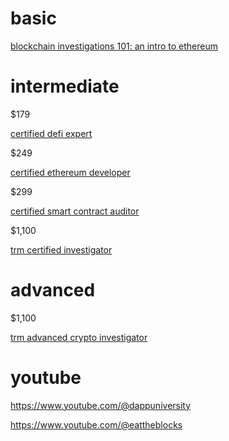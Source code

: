 # basic

[blockchain investigations 101: an intro to ethereum](https://youtu.be/mBW7djo_fg8)

# intermediate

$179

[certified defi expert](https://www.blockchain-council.org/certifications/certified-defi-expert-course)

$249

[certified ethereum developer](https://www.blockchain-council.org/certifications/certified-ethereum-developer)

$299

[certified smart contract auditor](https://www.blockchain-council.org/certifications/certified-smart-contract-auditor)

$1,100

[trm certified investigator](https://www.trmlabs.com/certified-investigator#demo-request)

# advanced

$1,100

[trm advanced crypto investigator](https://www.trmlabs.com/advanced-crypto-investigator)

# youtube

https://www.youtube.com/@dappuniversity

https://www.youtube.com/@eattheblocks
